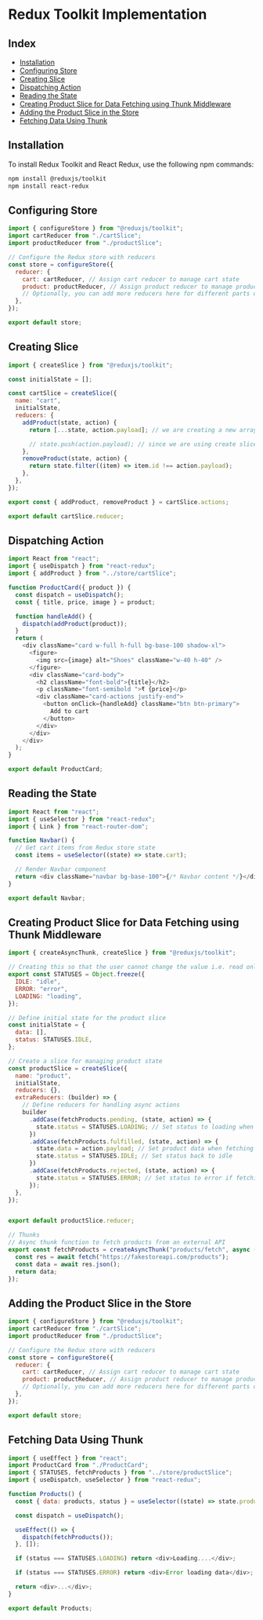 # Redux Toolkit Implementation

## Index

- [Installation](#installation)
- [Configuring Store](#configuring-store)
- [Creating Slice](#creating-slice)
- [Dispatching Action](#dispatching-action)
- [Reading the State](#reading-the-state)
- [Creating Product Slice for Data Fetching using Thunk Middleware](#creating-product-slice-for-data-fetching-using-thunk-middleware)
- [Adding the Product Slice in the Store](#adding-the-product-slice-in-the-store)
- [Fetching Data Using Thunk](#fetching-data-using-thunk)

## Installation

To install Redux Toolkit and React Redux, use the following npm commands:

```bash
npm install @reduxjs/toolkit
npm install react-redux
```

## Configuring Store

```javascript
import { configureStore } from "@reduxjs/toolkit";
import cartReducer from "./cartSlice";
import productReducer from "./productSlice";

// Configure the Redux store with reducers
const store = configureStore({
  reducer: {
    cart: cartReducer, // Assign cart reducer to manage cart state
    product: productReducer, // Assign product reducer to manage product state
    // Optionally, you can add more reducers here for different parts of your state
  },
});

export default store;
```

## Creating Slice

```javascript
import { createSlice } from "@reduxjs/toolkit";

const initialState = [];

const cartSlice = createSlice({
  name: "cart",
  initialState,
  reducers: {
    addProduct(state, action) {
      return [...state, action.payload]; // we are creating a new array here

      // state.push(action.payload); // since we are using create slice method we can directly push the payload in the state
    },
    removeProduct(state, action) {
      return state.filter((item) => item.id !== action.payload);
    },
  },
});

export const { addProduct, removeProduct } = cartSlice.actions;

export default cartSlice.reducer;

```

## Dispatching Action

```javascript
import React from "react";
import { useDispatch } from "react-redux";
import { addProduct } from "../store/cartSlice";

function ProductCard({ product }) {
  const dispatch = useDispatch();
  const { title, price, image } = product;

  function handleAdd() {
    dispatch(addProduct(product));
  }
  return (
    <div className="card w-full h-full bg-base-100 shadow-xl">
      <figure>
        <img src={image} alt="Shoes" className="w-40 h-40" />
      </figure>
      <div className="card-body">
        <h2 className="font-bold">{title}</h2>
        <p className="font-semibold ">₹ {price}</p>
        <div className="card-actions justify-end">
          <button onClick={handleAdd} className="btn btn-primary">
            Add to cart
          </button>
        </div>
      </div>
    </div>
  );
}

export default ProductCard;
```

## Reading the State

```javascript
import React from "react";
import { useSelector } from "react-redux";
import { Link } from "react-router-dom";

function Navbar() {
  // Get cart items from Redux store state
  const items = useSelector((state) => state.cart);

  // Render Navbar component
  return <div className="navbar bg-base-100">{/* Navbar content */}</div>;
}

export default Navbar;
```

## Creating Product Slice for Data Fetching using Thunk Middleware

```javascript
import { createAsyncThunk, createSlice } from "@reduxjs/toolkit";

// Creating this so that the user cannot change the value i.e. read only
export const STATUSES = Object.freeze({
  IDLE: "idle",
  ERROR: "error",
  LOADING: "loading",
});

// Define initial state for the product slice
const initialState = {
  data: [],
  status: STATUSES.IDLE,
};

// Create a slice for managing product state
const productSlice = createSlice({
  name: "product",
  initialState,
  reducers: {},
  extraReducers: (builder) => {
    // Define reducers for handling async actions
    builder
      .addCase(fetchProducts.pending, (state, action) => {
        state.status = STATUSES.LOADING; // Set status to loading when fetching products
      })
      .addCase(fetchProducts.fulfilled, (state, action) => {
        state.data = action.payload; // Set product data when fetching is successful
        state.status = STATUSES.IDLE; // Set status back to idle
      })
      .addCase(fetchProducts.rejected, (state, action) => {
        state.status = STATUSES.ERROR; // Set status to error if fetching fails
      });
  },
});


export default productSlice.reducer;

// Thunks
// Async thunk function to fetch products from an external API
export const fetchProducts = createAsyncThunk("products/fetch", async () => {
  const res = await fetch("https://fakestoreapi.com/products");
  const data = await res.json();
  return data;
});
```

## Adding the Product Slice in the Store

```javascript
import { configureStore } from "@reduxjs/toolkit";
import cartReducer from "./cartSlice";
import productReducer from "./productSlice";

// Configure the Redux store with reducers
const store = configureStore({
  reducer: {
    cart: cartReducer, // Assign cart reducer to manage cart state
    product: productReducer, // Assign product reducer to manage product state
    // Optionally, you can add more reducers here for different parts of your state
  },
});

export default store;
```

## Fetching Data Using Thunk

```javascript
import { useEffect } from "react";
import ProductCard from "./ProductCard";
import { STATUSES, fetchProducts } from "../store/productSlice";
import { useDispatch, useSelector } from "react-redux";

function Products() {
  const { data: products, status } = useSelector((state) => state.product);

  const dispatch = useDispatch();

  useEffect(() => {
    dispatch(fetchProducts());
  }, []);

  if (status === STATUSES.LOADING) return <div>Loading....</div>;

  if (status === STATUSES.ERROR) return <div>Error loading data</div>;

  return <div>...</div>;
}

export default Products;
```
